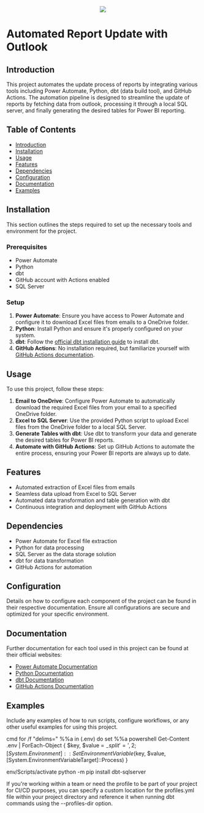  <div align="center">
  <p>
      <img src="https://github.com/Wemmy/BI-with-Outlook-and-dbt/blob/master/BI_with_outlook.png"></a>
  </p>
</div>

# Automated Report Update with Outlook

## Introduction
This project automates the update process of reports by integrating various tools including Power Automate, Python, dbt (data build tool), and GitHub Actions. The automation pipeline is designed to streamline the update of reports by fetching data from outlook, processing it through a local SQL server, and finally generating the desired tables for Power BI reporting.

## Table of Contents
- [Introduction](#introduction)
- [Installation](#installation)
- [Usage](#usage)
- [Features](#features)
- [Dependencies](#dependencies)
- [Configuration](#configuration)
- [Documentation](#documentation)
- [Examples](#examples)


## Installation
This section outlines the steps required to set up the necessary tools and environment for the project.

### Prerequisites
- Power Automate
- Python
- dbt
- GitHub account with Actions enabled
- SQL Server

### Setup
1. **Power Automate**: Ensure you have access to Power Automate and configure it to download Excel files from emails to a OneDrive folder.
2. **Python**: Install Python and ensure it's properly configured on your system.
3. **dbt**: Follow the [official dbt installation guide](https://docs.getdbt.com/dbt-cli/installation) to install dbt.
4. **GitHub Actions**: No installation required, but familiarize yourself with [GitHub Actions documentation](https://docs.github.com/en/actions).

## Usage
To use this project, follow these steps:

1. **Email to OneDrive**: Configure Power Automate to automatically download the required Excel files from your email to a specified OneDrive folder.
2. **Excel to SQL Server**: Use the provided Python script to upload Excel files from the OneDrive folder to a local SQL Server.
3. **Generate Tables with dbt**: Use dbt to transform your data and generate the desired tables for Power BI reports.
4. **Automate with GitHub Actions**: Set up GitHub Actions to automate the entire process, ensuring your Power BI reports are always up to date.

## Features
- Automated extraction of Excel files from emails
- Seamless data upload from Excel to SQL Server
- Automated data transformation and table generation with dbt
- Continuous integration and deployment with GitHub Actions

## Dependencies
- Power Automate for Excel file extraction
- Python for data processing
- SQL Server as the data storage solution
- dbt for data transformation
- GitHub Actions for automation

## Configuration
Details on how to configure each component of the project can be found in their respective documentation. Ensure all configurations are secure and optimized for your specific environment.

## Documentation
Further documentation for each tool used in this project can be found at their official websites:
- [Power Automate Documentation](https://docs.microsoft.com/en-us/power-automate/)
- [Python Documentation](https://docs.python.org/3/)
- [dbt Documentation](https://docs.getdbt.com/)
- [GitHub Actions Documentation](https://docs.github.com/en/actions)

## Examples
Include any examples of how to run scripts, configure workflows, or any other useful examples for using this project.



cmd 
for /f "delims=" %%a in (.env) do set %%a
powershell
Get-Content .env | ForEach-Object { $key, $value = $_ -split '=',2; [System.Environment]::SetEnvironmentVariable($key, $value, [System.EnvironmentVariableTarget]::Process) }

env/Scripts/activate
python -m pip install dbt-sqlserver

If you're working within a team or need the profile to be part of your project for CI/CD purposes, you can specify a custom location for the profiles.yml file within your project directory and reference it when running dbt commands using the --profiles-dir option.